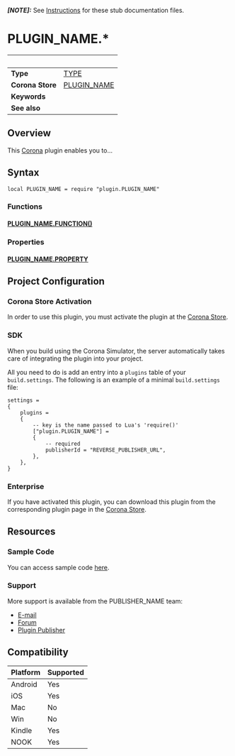 __*[NOTE]:*__ See [Instructions](Instructions.markdown) for these stub documentation files. 


# PLUGIN_NAME.*

|                      | &nbsp; 
| -------------------- | ---------------------------------------------------------------
| __Type__             | [TYPE](http://docs.coronalabs.com/api/type/Library.html)
| __Corona Store__     | [PLUGIN_NAME](http://store.coronalabs.com/plugin/PLUGIN_NAME)
| __Keywords__         | 
| __See also__         | 

## Overview

This [Corona](https://coronalabs.com/products/corona-sdk/) plugin enables you to...


## Syntax

	local PLUGIN_NAME = require "plugin.PLUGIN_NAME"

### Functions

#### [PLUGIN_NAME.FUNCTION()](FUNCTION)


### Properties

#### [PLUGIN_NAME.PROPERTY](PROPERTY)


## Project Configuration

### Corona Store Activation

In order to use this plugin, you must activate the plugin at the [Corona Store](http://store.coronalabs.com/plugin/PLUGIN_NAME).


### SDK

When you build using the Corona Simulator, the server automatically takes care of integrating the plugin into your project. 

All you need to do is add an entry into a `plugins` table of your `build.settings`. The following is an example of a minimal `build.settings` file:

``````
settings =
{
	plugins =
	{
		-- key is the name passed to Lua's 'require()'
		["plugin.PLUGIN_NAME"] =
		{
			-- required
			publisherId = "REVERSE_PUBLISHER_URL",
		},
	},		
}
``````

### Enterprise

If you have activated this plugin, you can download this plugin from the corresponding plugin page in the [Corona Store](http://store.coronalabs.com/plugin/PLUGIN_NAME).


## Resources

### Sample Code

You can access sample code [here](SAMPLE_CODE_URL).

### Support

More support is available from the PUBLISHER_NAME team:

* [E-mail](mailto://PUBLISHER_CONTACT@PUBLISHER_URL)
* [Forum](http://FORUM_URL)
* [Plugin Publisher](http://PUBLISHER_URL)


## Compatibility

| Platform             | Supported
| -------------------- | --------------------------------------------------------
| Android              | Yes
| iOS                  | Yes
| Mac                  | No
| Win                  | No
| Kindle               | Yes
| NOOK                 | Yes

